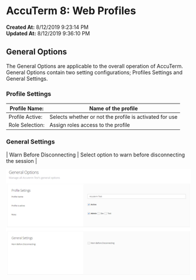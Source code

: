 # AccuTerm 8: Web Profiles

**Created At:** 8/12/2019 9:23:14 PM  
**Updated At:** 8/12/2019 9:36:10 PM  


## General Options

The General Options are applicable to the overall operation of AccuTerm. General Options contain two setting configurations; Profiles Settings and General Settings.

### Profile Settings


| Profile Name: | Name of the profile |
| --- | --- |
| Profile Active: | Selects whether or not the profile is activated for use |
| Role Selection: | Assign roles access to the profile |


### General Settings


| Warn Before Disconnecting | Select option to warn before disconnecting the session |


![](./1565645089204-1565645089204.png)



